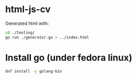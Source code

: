 # html-js-cv #

Generated html with:

```bash
cd ./tooling/
go run ./generator.go > ../index.html
```

# Install go (under fedora linux) #

```bash
dnf install -y golang-bin

```
